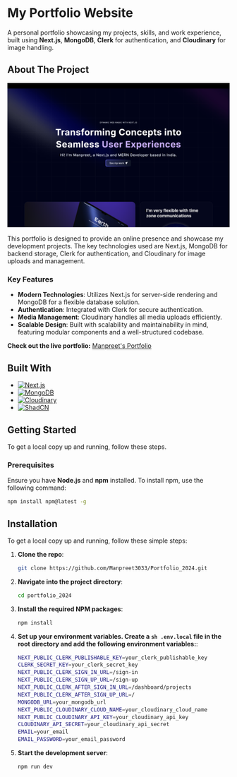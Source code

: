 <!-- PROJECT TITLE -->

# My Portfolio Website

A personal portfolio showcasing my projects, skills, and work experience, built using **Next.js**, **MongoDB**, **Clerk** for authentication, and **Cloudinary** for image handling.

## About The Project

![Home Page](public/homepage.png)

This portfolio is designed to provide an online presence and showcase my development projects. The key technologies used are Next.js, MongoDB for backend storage, Clerk for authentication, and Cloudinary for image uploads and management.

### Key Features

- **Modern Technologies**: Utilizes Next.js for server-side rendering and MongoDB for a flexible database solution.
- **Authentication**: Integrated with Clerk for secure authentication.
- **Media Management**: Cloudinary handles all media uploads efficiently.
- **Scalable Design**: Built with scalability and maintainability in mind, featuring modular components and a well-structured codebase.

**Check out the live portfolio:** [Manpreet's Portfolio](https://manpreets-portfolio.vercel.app/)

## Built With

- [![Next.js](https://img.shields.io/badge/next.js-000000?style=for-the-badge&logo=nextdotjs&logoColor=white)](https://nextjs.org/)
- [![MongoDB](https://img.shields.io/badge/mongodb-47A248?style=for-the-badge&logo=mongodb&logoColor=white)](https://www.mongodb.com/)
- [![Cloudinary](https://img.shields.io/badge/cloudinary-8B7BDA?style=for-the-badge&logo=cloudinary&logoColor=white)](https://cloudinary.com/)
- [![ShadCN](https://img.shields.io/badge/shadcn-000000?style=for-the-badge&logo=shadcn&logoColor=white)](https://shadcn.com/)

## Getting Started

To get a local copy up and running, follow these steps.

### Prerequisites

Ensure you have **Node.js** and **npm** installed. To install npm, use the following command:

```sh
npm install npm@latest -g
```

## Installation

To get a local copy up and running, follow these simple steps:

1. **Clone the repo**:

   ```sh
   git clone https://github.com/Manpreet3033/Portfolio_2024.git
   ```

2. **Navigate into the project directory**:

   ```sh
   cd portfolio_2024
   ```

3. **Install the required NPM packages**:

   ```sh
   npm install
   ```

4. **Set up your environment variables. Create a `sh .env.local` file in the root directory and add the following environment variables:**:

   ```sh
   NEXT_PUBLIC_CLERK_PUBLISHABLE_KEY=your_clerk_publishable_key
   CLERK_SECRET_KEY=your_clerk_secret_key
   NEXT_PUBLIC_CLERK_SIGN_IN_URL=/sign-in
   NEXT_PUBLIC_CLERK_SIGN_UP_URL=/sign-up
   NEXT_PUBLIC_CLERK_AFTER_SIGN_IN_URL=/dashboard/projects
   NEXT_PUBLIC_CLERK_AFTER_SIGN_UP_URL=/
   MONGODB_URL=your_mongodb_url
   NEXT_PUBLIC_CLOUDINARY_CLOUD_NAME=your_cloudinary_cloud_name
   NEXT_PUBLIC_CLOUDINARY_API_KEY=your_cloudinary_api_key
   CLOUDINARY_API_SECRET=your_cloudinary_api_secret
   EMAIL=your_email
   EMAIL_PASSWORD=your_email_password
   ```

5. **Start the development server**:
   ```sh
   npm run dev
   ```
